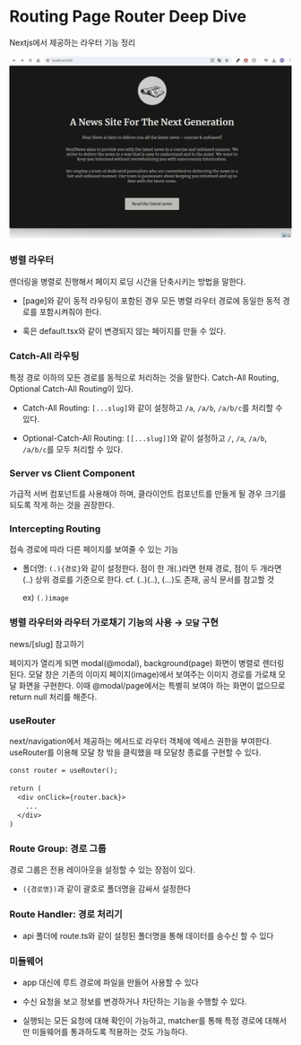 # Routing Page Router Deep Dive

 Nextjs에서 제공하는 라우터 기능 정리 

![alt text](Animation.gif)

### 병렬 라우터

렌더링을 병렬로 진행해서 페이지 로딩 시간을 단축시키는 방법을 말한다. 

- [page]와 같이 동적 라우팅이 포함된 경우 모든 병렬 라우터 경로에 동일한 동적 경로를 포함시켜줘야 한다.

- 혹은 default.tsx와 같이 변경되지 않는 페이지를 만들 수 있다.

### Catch-All 라우팅

특정 경로 이하의 모든 경로를 동적으로 처리하는 것을 말한다. Catch-All Routing, Optional Catch-All Routing이 있다.

- Catch-All Routing: `[...slug]`와 같이 설정하고 `/a`, `/a/b`, `/a/b/c`를 처리할 수 있다.

- Optional-Catch-All Routing: `[[...slug]]`와 같이 설정하고 `/`, `/a`, `/a/b`, `/a/b/c`를 모두 처리할 수 있다.

### Server vs Client Component

가급적 서버 컴포넌트를 사용해야 하며, 클라이언트 컴포넌트를 만들게 될 경우 크기를 되도록 작게 하는 것을 권장한다. 

### Intercepting Routing 

접속 경로에 따라 다른 페이지를 보여줄 수 있는 기능 

- 폴더명: `(.){경로}`와 같이 설정한다. 점이 한 개(.)라면 현재 경로, 점이 두 개라면(..) 상위 경로를 기준으로 한다. cf. (..)(..), (...)도 존재, 공식 문서를 참고할 것  
  
  ex) `(.)image`

### 병렬 라우터와 라우터 가로채기 기능의 사용 → `모달` 구현

news/[slug] 참고하기

페이지가 열리게 되면 modal(@modal), background(page) 화면이 병렬로 렌더링 된다. 모달 창은 기존의 이미지 페이지(image)에서 보여주는 이미지 경로를 가로채 모달 화면을 구현한다. 이때 @modal/page에서는 특별히 보여야 하는 화면이 없으므로 return null 처리를 해준다. 

### useRouter

next/navigation에서 제공하는 메서드로 라우터 객체에 엑세스 권한을 부여한다. useRouter를 이용해 모달 창 밖을 클릭했을 때 모달창 종료를 구현할 수 있다.

```tsx
const router = useRouter();

return (
  <div onClick={router.back}>
    ...
  </div>
)
```

### Route Group: 경로 그룹

경로 그룹은 전용 레이아웃을 설정할 수 있는 장점이 있다. 

- `({경로명})`과 같이 괄호로 폴더명을 감싸서 설정한다

### Route Handler: 경로 처리기 

- api 폴더에 route.ts와 같이 설정된 폴더명을 통해 데이터를 송수신 할 수 있다

### 미들웨어

- app 대신에 루트 경로에 파일을 만들어 사용할 수 있다

- 수신 요청을 보고 정보를 변경하거나 차단하는 기능을 수행할 수 있다.
 
- 실행되는 모든 요청에 대해 확인이 가능하고, matcher를 통해 특정 경로에 대해서만 미들웨어를 통과하도록 적용하는 것도 가능하다.


